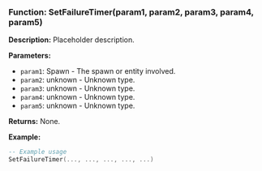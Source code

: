 ### Function: SetFailureTimer(param1, param2, param3, param4, param5)

**Description:**
Placeholder description.

**Parameters:**
- `param1`: Spawn - The spawn or entity involved.
- `param2`: unknown - Unknown type.
- `param3`: unknown - Unknown type.
- `param4`: unknown - Unknown type.
- `param5`: unknown - Unknown type.

**Returns:** None.

**Example:**

```lua
-- Example usage
SetFailureTimer(..., ..., ..., ..., ...)
```

